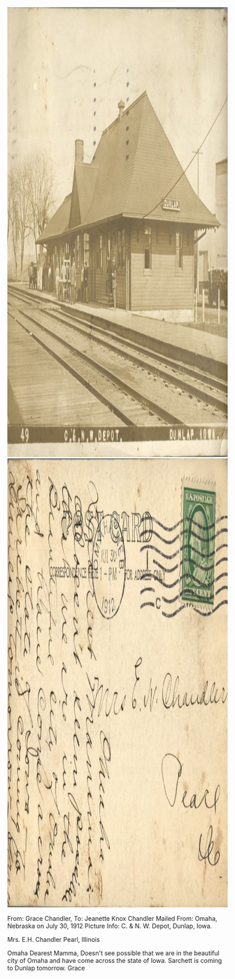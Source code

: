 <html><body><img class="alignnone size-full wp-image-1242" src="/wp-content/uploads/2014/06/postcard-2014-20140605_14493816_0540.jpg" alt="postcard-2014-20140605_14493816_0540" width="1482" height="1027"> <img class="alignnone size-full wp-image-1243" src="/wp-content/uploads/2014/06/postcard-2014-20140605_14495236_0541.jpg" alt="postcard-2014-20140605_14495236_0541" width="1514" height="1025">

From: Grace Chandler, To: Jeanette Knox Chandler
Mailed From: Omaha, Nebraska on July 30, 1912
Picture Info: C. &amp; N. W. Depot, Dunlap, Iowa.

Mrs. E.H. Chandler
Pearl, Illinois

Omaha
Dearest Mamma,
Doesn't see possible that we are in the beautiful city of Omaha and have come across the state of Iowa. Sarchett is coming to Dunlap tomorrow.
Grace</body></html>